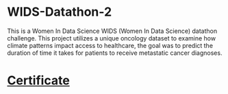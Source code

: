 # WIDS-Datathon-2
This is a Women In Data Science WIDS (Women In Data Science) datathon challenge. This project utilizes a unique oncology dataset to examine how climate patterns impact access to healthcare, the goal was to predict the duration of time it takes for patients to receive metastatic cancer diagnoses.

# [Certificate]([url](https://drive.google.com/file/d/1NoKkm7l3vgw3VvchnfroJFauxbjo0G4I/view?usp=sharing))


